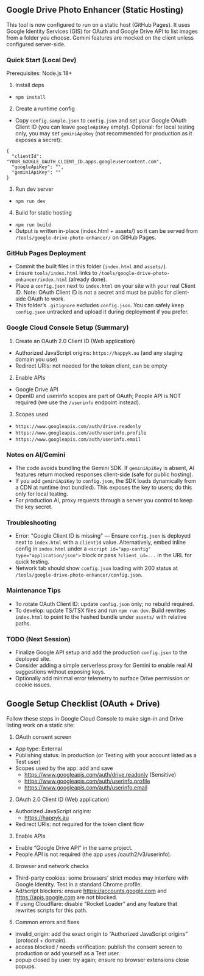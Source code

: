 ## Google Drive Photo Enhancer (Static Hosting)

This tool is now configured to run on a static host (GitHub Pages). It uses Google Identity Services (GIS) for OAuth and Google Drive API to list images from a folder you choose. Gemini features are mocked on the client unless configured server-side.

### Quick Start (Local Dev)

Prerequisites: Node.js 18+

1) Install deps
- `npm install`

2) Create a runtime config
- Copy `config.sample.json` to `config.json` and set your Google OAuth Client ID (you can leave `googleApiKey` empty). Optional: for local testing only, you may set `geminiApiKey` (not recommended for production as it exposes a secret):
```
{
  "clientId": "YOUR_GOOGLE_OAUTH_CLIENT_ID.apps.googleusercontent.com",
  "googleApiKey": "",
  "geminiApiKey": ""
}
```

3) Run dev server
- `npm run dev`

4) Build for static hosting
- `npm run build`
- Output is written in-place (index.html + assets/) so it can be served from `/tools/google-drive-photo-enhancer/` on GitHub Pages.

### GitHub Pages Deployment

- Commit the built files in this folder (`index.html` and `assets/`).
- Ensure `tools/index.html` links to `/tools/google-drive-photo-enhancer/index.html` (already done).
- Place a `config.json` next to `index.html` on your site with your real Client ID. Note: OAuth Client ID is not a secret and must be public for client-side OAuth to work.
- This folder’s `.gitignore` excludes `config.json`. You can safely keep `config.json` untracked and upload it during deployment if you prefer.

### Google Cloud Console Setup (Summary)

1) Create an OAuth 2.0 Client ID (Web application)
- Authorized JavaScript origins: `https://happyk.au` (and any staging domain you use)
- Redirect URIs: not needed for the token client, can be empty

2) Enable APIs
- Google Drive API
- OpenID and userinfo scopes are part of OAuth; People API is NOT required (we use the `/userinfo` endpoint instead).

3) Scopes used
- `https://www.googleapis.com/auth/drive.readonly`
- `https://www.googleapis.com/auth/userinfo.profile`
- `https://www.googleapis.com/auth/userinfo.email`

### Notes on AI/Gemini

- The code avoids bundling the Gemini SDK. If `geminiApiKey` is absent, AI features return mocked responses client-side (safe for public hosting).
- If you add `geminiApiKey` to `config.json`, the SDK loads dynamically from a CDN at runtime (not bundled). This exposes the key to users; do this only for local testing.
- For production AI, proxy requests through a server you control to keep the key secret.

### Troubleshooting

- Error: "Google Client ID is missing" — Ensure `config.json` is deployed next to `index.html` with a `clientId` value. Alternatively, embed inline config in `index.html` under a `<script id="app-config" type="application/json">` block or pass `?client_id=...` in the URL for quick testing.
- Network tab should show `config.json` loading with 200 status at `/tools/google-drive-photo-enhancer/config.json`.

### Maintenance Tips

- To rotate OAuth Client ID: update `config.json` only; no rebuild required.
- To develop: update TS/TSX files and run `npm run dev`. Build rewrites `index.html` to point to the hashed bundle under `assets/` with relative paths.

### TODO (Next Session)

- Finalize Google API setup and add the production `config.json` to the deployed site.
- Consider adding a simple serverless proxy for Gemini to enable real AI suggestions without exposing keys.
- Optionally add minimal error telemetry to surface Drive permission or cookie issues.
## Google Setup Checklist (OAuth + Drive)

Follow these steps in Google Cloud Console to make sign-in and Drive listing work on a static site:

1) OAuth consent screen
- App type: External
- Publishing status: In production (or Testing with your account listed as a Test user)
- Scopes used by the app: add and save
  - https://www.googleapis.com/auth/drive.readonly (Sensitive)
  - https://www.googleapis.com/auth/userinfo.profile
  - https://www.googleapis.com/auth/userinfo.email

2) OAuth 2.0 Client ID (Web application)
- Authorized JavaScript origins:
  - https://happyk.au
- Redirect URIs: not required for the token client flow

3) Enable APIs
- Enable “Google Drive API” in the same project.
- People API is not required (the app uses /oauth2/v3/userinfo).

4) Browser and network checks
- Third-party cookies: some browsers’ strict modes may interfere with Google Identity. Test in a standard Chrome profile.
- Ad/script blockers: ensure https://accounts.google.com and https://apis.google.com are not blocked.
- If using Cloudflare: disable “Rocket Loader” and any feature that rewrites scripts for this path.

5) Common errors and fixes
- invalid_origin: add the exact origin to “Authorized JavaScript origins” (protocol + domain).
- access blocked / needs verification: publish the consent screen to production or add yourself as a Test user.
- popup closed by user: try again; ensure no browser extensions close popups.
